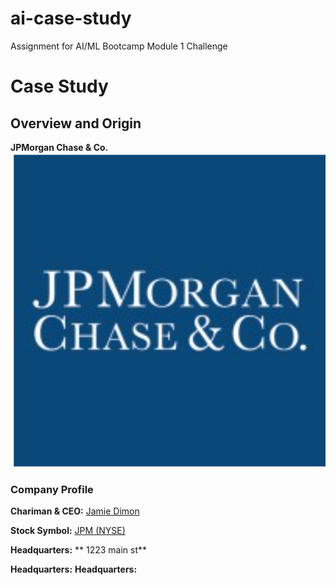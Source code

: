 # ai-case-study
Assignment for AI/ML Bootcamp Module 1 Challenge
# Case Study

## Overview and Origin

**JPMorgan Chase & Co.**  
![JPM logo](JPM_logo.png)

### Company Profile

**Chariman & CEO:** [Jamie Dimon](https://www.jpmorganchase.com/about/our-leadership/jamie-dimon)

**Stock Symbol:** [JPM (NYSE)](https://finance.yahoo.com/quote/JPM?p=JPM)

**Headquarters:**
**  1223 main st**

**Headquarters:**
**Headquarters:**